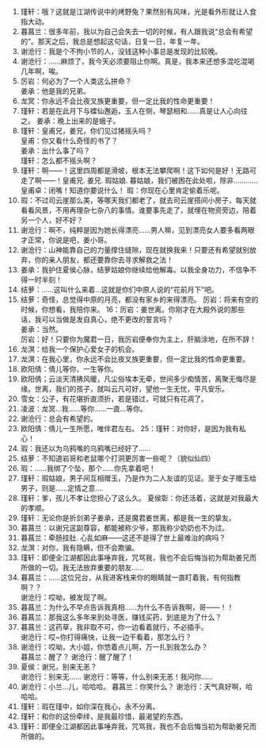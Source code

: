 1. 瑾轩：哦？这就是江湖传说中的烤野兔？果然别有风味，光是看外形就让人食指大动。
2. 暮菖兰：很多年前，我以为自己会失去一切的时候，有人跟我说“总会有希望的”。那天之后，我总是想起这句话，日复一日，年复一年。
3. 谢沧行：我是个不拘小节的人，没钱这种小事总是发现的比较晚。
4. 谢沧行：……麻烦了，我今天必须要阻止你啊。真是，我本来还想多混吃混喝几年啊，唉。
5. 厉岩：何必为了一个人类这么拼命？     
     姜承：他是我的兄弟。
6. 龙冥：你永远不会比夜叉族更重要，但一定比我的性命更重要！
7. 瑾轩：若是在此月下与蝶仙邂逅，玉人在侧，琴瑟相和……真是让人心向往之。
     姜承：晚上出来的是蛾子。
8. 瑾轩：皇甫兄，姜兄，你们见过猪摇头吗？  
     皇甫：你又看什么奇怪的书了？  
     姜承：出什么事了吗？  
     瑾轩：怎么都不摇头啊？
9. 瑾轩：啊——！这里四周都是滑坡，根本无法攀爬啊！这下如何是好！无路可走了啊——！皇甫兄. 姜兄. 瑕姑娘. 暮姑娘，我们被困在此处啦，除非…………  
     皇甫卓：闭嘴！知道你要说什么！
     瑕：你现在心里肯定偷着乐呢。 
10.  瑕：不过司云崖那么美，等哪天我们都老了，就去司云崖搭间小房子，每天就看看风景，不用再理杂七杂八的事情。谁要事先走了，就埋在物资旁边，陪着另一个人，好不好？
11. 谢沧行：啊不，纯粹是因为她长得漂亮……男人嘛，见到漂亮女人要多看两眼才正常，你说是吧，姜小哥。
12. 谢沧行：山神能靠自己的力量撑住缝隙，现在就换我来！只要还有希望就别放弃，你的亲人朋友，都还要靠你去寻求解救之法！            
13. 姜承：我护住夏侯心脉，结萝姑娘你继续给他解毒。以我全身功力，不信争不得一时半刻！
14. 结萝：……这叫什么来着…这就是你们中原人说的“花前月下”吧。
15. 结萝：奇怪，总觉得中原的月亮，都没有家乡的来得漂亮。
    厉岩：将来有空的时候，你想看，我陪你来。
16：厉岩：姜世离。你刚才在大殿外说的那些话，我可以当做是发自真心，绝不更改的誓言吗？   
    姜承：当然。  
    厉岩：好！只要你为魔君一日，我厉岩便奉你为主上，肝脑涂地，在所不辞！
17. 龙溟：给我一个保护心爱女子的机会。
18. 龙溟：在我心里，你永远不会比夜叉族更重要，但一定比我的性命更重要。
19. 欧阳倩：倩儿等你，一生等你。
20. 欧阳倩；云淡天清拂风暖，凡尘俗埃本无牵，世间多少痴情苦，离聚无悔尽是缘。世离，我们的孩子，就叫云凡可好，望他一生无忧，平凡安乐。
21. 雪女：公子，有花堪折直须折，若是错过，可就只有花凋了。
22. 凌波：龙冥...我......等你......一直...等你。
23. 谢沧行：总会有希望的。
24. 欧阳倩：倩儿一生所愿，唯伴君左右。
25：瑾轩：对你好，是因为我有私心！
26. 瑕：我还以为乌鸦嘴的乌鸦嘴已经好了……
27. 结萝：不知道岩哥和老鼠哪个打洞更厉害一些呢？（貌似仙四）
28. 瑕：……我绑了个坠，那个……你先拿着吧！
29. 瑾轩：瑕姑娘，男子间互相赠玉，乃是作为二人友谊的见证。至于女子赠玉给男子，则是……定情之意....
30. 瑾轩：爹，孩儿不孝让您担心了这么久。
       夏侯彰：你还活着，这就是对我最大的孝顺。
31. 瑾轩：无论你是折剑弟子姜承，还是魔君姜世离，都是我一生的挚友。
32. 暮菖兰：以谢兄这副尊容，都能被称少爷，那我称少奶奶也不为过。
33. 暮菖兰：牵肠挂肚. 心乱如麻——这还不是得了世上最难治的病吗？
34. 龙溟：对你，我有隐瞒，但不会欺骗。
35. 瑾轩：即便全江湖都因此事唾弃我，咒骂我，我也不会后悔当初为帮助姜兄而所做的一切。我无法放弃重要的朋友……
36. 暮菖兰：……这位兄台，从我进客栈来你的眼睛就一直盯着我，有何指教啊？？  
       谢沧行：哎呦，被发现了啊。
37. 暮菖兰：为什么不早点告诉我真相……为什么不告诉我啊，哥——！！
38. 暮菖兰：那我这么多年来到处寻医，赚钱买药，到底是为了什么？
39. 暮菖兰：这药草，我非取不可，你一边看着就行，不必插手。  
       谢沧行：哎~你打得痛快，让我一边干看着，那怎么行？
40. 谢沧行：哎呦，大小姐，你悠着点儿啊，万一扎到我怎么办？  
       暮菖兰：醒了？
       谢沧行：醒了醒了！
41. 夏侯：谢兄，别来无恙？  
       谢沧行：别来无…… 
       谢沧行：等等，什么别来无恙！我问你……
42. 谢沧行：小兰…儿，哈哈哈。
       暮菖兰：你笑什么？
       谢沧行：天气真好啊，哈哈哈。
43. 瑾轩：瑕在瑾中，如你深在我心，永不分离。
44. 瑾轩：和你的这份牵绊，是我最珍惜，最渴望的东西。 
45. 瑾轩：即便全江湖都因此事唾弃我，咒骂我，我也不会后悔当初为帮助姜兄而所做的。

